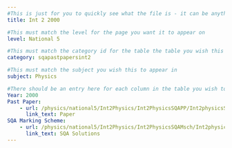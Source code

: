 ```yaml
---
#This is just for you to quickly see what the file is - it can be anything you want
title: Int 2 2000

#This must match the level for the page you want it to appear on
level: National 5

#This must match the category id for the table the table you wish this to appear in
category: sqapastpapersint2

#This must match the subject you wish this to appear in
subject: Physics

#There should be an entry here for each column in the table you wish to populate:
Year: 2000
Past Paper:
    - url: /physics/national5/Int2Physics/Int2PhysicsSQAPP/Int2physicsSQApp2000.pdf
      link_text: Paper
SQA Marking Scheme:
    - url: /physics/national5/Int2Physics/Int2PhysicsSQAMsch/Int2physicsSQAmsch2000.pdf
      link_text: SQA Solutions
---
```


